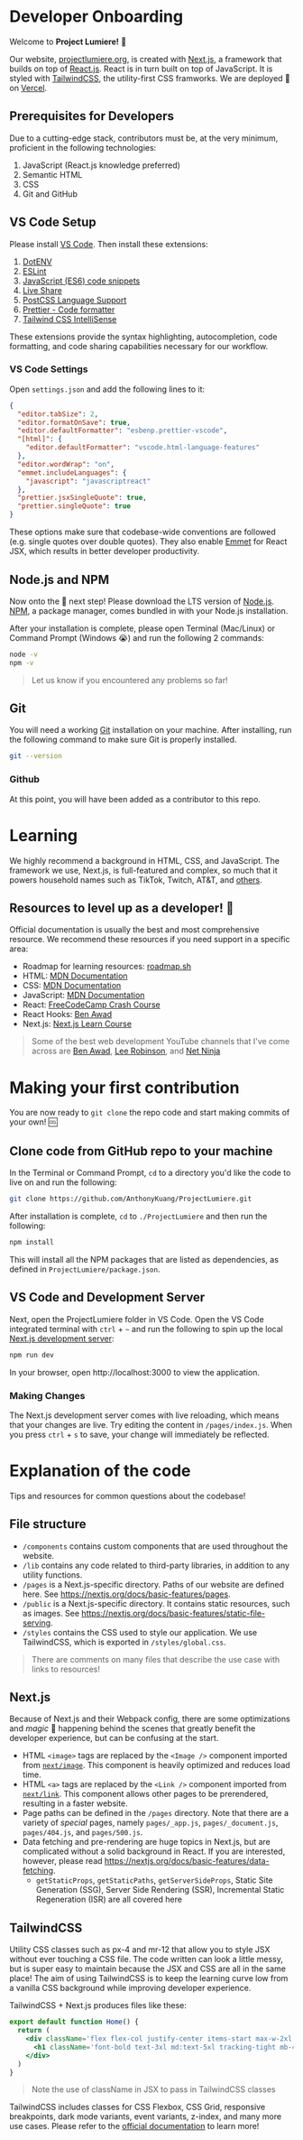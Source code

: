# Developer Onboarding

Welcome to **Project Lumiere!** 🎉

Our website, [projectlumiere.org](https://www.projectlumiere.org), is created with [Next.js](https://nextjs.org), a framework that builds on top of [React.js](https://reactjs.org). React is in turn built on top of JavaScript. It is styled with [TailwindCSS](https://tailwindcss.com), the utility-first CSS framworks. We are deployed 🚀 on [Vercel](https://vercel.com).

## Prerequisites for Developers

Due to a cutting-edge stack, contributors must be, at the very minimum, proficient in the following technologies:

1. JavaScript (React.js knowledge preferred)
2. Semantic HTML
3. CSS
4. Git and GitHub

## VS Code Setup

Please install [VS Code](https://code.visualstudio.com). Then install these extensions:

1. [DotENV](https://marketplace.visualstudio.com/items?itemName=mikestead.dotenv)
2. [ESLint](https://marketplace.visualstudio.com/items?itemName=dbaeumer.vscode-eslint)
3. [JavaScript (ES6) code snippets](https://marketplace.visualstudio.com/items?itemName=xabikos.JavaScriptSnippets)
4. [Live Share](https://marketplace.visualstudio.com/items?itemName=MS-vsliveshare.vsliveshare)
5. [PostCSS Language Support](https://marketplace.visualstudio.com/items?itemName=csstools.postcss)
6. [Prettier - Code formatter](https://marketplace.visualstudio.com/items?itemName=esbenp.prettier-vscode)
7. [Tailwind CSS IntelliSense](https://marketplace.visualstudio.com/items?itemName=bradlc.vscode-tailwindcss)

These extensions provide the syntax highlighting, autocompletion, code formatting, and code sharing capabilities necessary for our workflow.

### VS Code Settings

Open `settings.json` and add the following lines to it:

```json
{
  "editor.tabSize": 2,
  "editor.formatOnSave": true,
  "editor.defaultFormatter": "esbenp.prettier-vscode",
  "[html]": {
    "editor.defaultFormatter": "vscode.html-language-features"
  },
  "editor.wordWrap": "on",
  "emmet.includeLanguages": {
    "javascript": "javascriptreact"
  },
  "prettier.jsxSingleQuote": true,
  "prettier.singleQuote": true
}
```

These options make sure that codebase-wide conventions are followed (e.g. single quotes over double quotes). They also enable [Emmet](https://emmet.io) for React JSX, which results in better developer productivity.

## Node.js and NPM

Now onto the 🥳 next step! Please download the LTS version of [Node.js](https://nodejs.org). [NPM](https://www.npmjs.com), a package manager, comes bundled in with your Node.js installation.

After your installation is complete, please open Terminal (Mac/Linux) or Command Prompt (Windows 😭) and run the following 2 commands:

```bash
node -v
npm -v
```

> Let us know if you encountered any problems so far!

## Git

You will need a working [Git](https://git-scm.com) installation on your machine. After installing, run the following command to make sure Git is properly installed.

```bash
git --version
```

### Github

At this point, you will have been added as a contributor to this repo.

# Learning

We highly recommend a background in HTML, CSS, and JavaScript. The framework we use, Next.js, is full-featured and complex, so much that it powers household names such as TikTok, Twitch, AT&T, and [others](https://nextjs.org/showcase).

## Resources to level up as a developer! 🦸

Official documentation is usually the best and most comprehensive resource. We recommend these resources if you need support in a specific area:

- Roadmap for learning resources: [roadmap.sh](https://roadmap.sh)
- HTML: [MDN Documentation](https://developer.mozilla.org/en-US/docs/Web/HTML)
- CSS: [MDN Documentation](https://developer.mozilla.org/en-US/docs/Web/CSS)
- JavaScript: [MDN Documentation](https://developer.mozilla.org/en-US/docs/Web/JavaScript)
- React: [FreeCodeCamp Crash Course](https://www.youtube.com/watch?v=4UZrsTqkcW4)
- React Hooks: [Ben Awad](https://www.youtube.com/watch?v=f687hBjwFcM)
- Next.js: [Next.js Learn Course](https://nextjs.org/learn)

> Some of the best web development YouTube channels that I've come across are [Ben Awad](https://www.youtube.com/user/99baddawg), [Lee Robinson](https://www.youtube.com/user/MaStaleee), and [Net Ninja](https://www.youtube.com/channel/UCW5YeuERMmlnqo4oq8vwUpg)

# Making your first contribution

You are now ready to `git clone` the repo code and start making commits of your own! 🆒

## Clone code from GitHub repo to your machine

In the Terminal or Command Prompt, `cd` to a directory you'd like the code to live on and run the following:

```bash
git clone https://github.com/AnthonyKuang/ProjectLumiere.git
```

After installation is complete, `cd` to `./ProjectLumiere` and then run the following:

```bash
npm install
```

This will install all the NPM packages that are listed as dependencies, as defined in `ProjectLumiere/package.json`.

## VS Code and Development Server

Next, open the ProjectLumiere folder in VS Code. Open the VS Code integrated terminal with `ctrl` + `~` and run the following to spin up the local [Next.js development server]():

```bash
npm run dev
```

In your browser, open http://localhost:3000 to view the application.

### Making Changes

The Next.js development server comes with live reloading, which means that your changes are live. Try editing the content in `/pages/index.js`. When you press `ctrl` + `s` to save, your change will immediately be reflected.

# Explanation of the code

Tips and resources for common questions about the codebase!

## File structure

- `/components` contains custom components that are used throughout the website.
- `/lib` contains any code related to third-party libraries, in addition to any utility functions.
- `/pages` is a Next.js-specific directory. Paths of our website are defined here. See https://nextjs.org/docs/basic-features/pages.
- `/public` is a Next.js-specific directory. It contains static resources, such as images. See https://nextjs.org/docs/basic-features/static-file-serving.
- `/styles` contains the CSS used to style our application. We use TailwindCSS, which is exported in `/styles/global.css`.

> There are comments on many files that describe the use case with links to resources!

## Next.js

Because of Next.js and their Webpack config, there are some optimizations and *magic* 🧙 happening behind the scenes that greatly benefit the developer experience, but can be confusing at the start.

- HTML `<image>` tags are replaced by the `<Image />` component imported from [`next/image`](https://nextjs.org/docs/basic-features/image-optimization). This component is heavily optimized and reduces load time.
- HTML `<a>` tags are replaced by the `<Link />` component imported from [`next/link`](https://nextjs.org/docs/api-reference/next/link). This component allows other pages to be prerendered, resulting in a faster website.
- Page paths can be defined in the `/pages` directory. Note that there are a variety of *special* pages, namely `pages/_app.js`, `pages/_document.js`, `pages/404.js`, and `pages/500.js`.
- Data fetching and pre-rendering are huge topics in Next.js, but are complicated without a solid background in React. If you are interested, however, please read https://nextjs.org/docs/basic-features/data-fetching.
  - `getStaticProps`, `getStaticPaths`, `getServerSideProps`, Static Site Generation (SSG), Server Side Rendering (SSR), Incremental Static Regeneration (ISR) are all covered here

## TailwindCSS

Utility CSS classes such as px-4 and mr-12 that allow you to style JSX without ever touching a CSS file. The code written can look a little messy, but is super easy to maintain because the JSX and CSS are all in the same place! The aim of using TailwindCSS is to keep the learning curve low from a vanilla CSS background while improving developer experience.

TailwindCSS + Next.js produces files like these:

```jsx
export default function Home() {
  return (
    <div className='flex flex-col justify-center items-start max-w-2xl mx-auto mb-16'>
      <h1 className='font-bold text-3xl md:text-5xl tracking-tight mb-4 text-black dark:text-white hover:text-purple-400'>This is an H1!</h1>
    </div>
  )
}
```

> Note the use of className in JSX to pass in TailwindCSS classes

TailwindCSS includes classes for CSS Flexbox, CSS Grid, responsive breakpoints, dark mode variants, event variants, z-index, and many more use cases. Please refer to the [official documentation](https://tailwindcss.com) to learn more!
